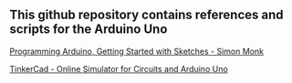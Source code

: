 ## This github repository contains references and scripts for the Arduino Uno

[Programming Arduino, Getting Started with Sketches - Simon Monk](http://simonmonk.org/progardui2ed/)

[TinkerCad - Online Simulator for Circuits and Arduino Uno](https://www.tinkercad.com)
